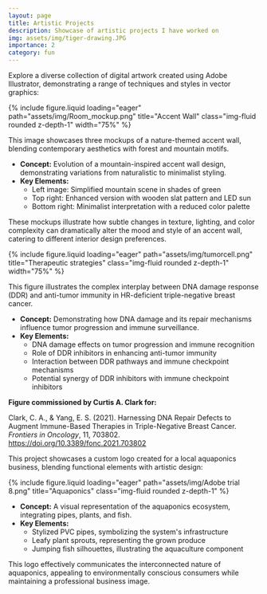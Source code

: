 ```yaml
---
layout: page
title: Artistic Projects
description: Showcase of artistic projects I have worked on
img: assets/img/tiger-drawing.JPG
importance: 2
category: fun
---
```


<p>Explore a diverse collection of digital artwork created using Adobe Illustrator, demonstrating a range of techniques and styles in vector graphics:</p>

<div class="row">
    <div class="col-sm mt-3 mt-md-0">
        {% include figure.liquid loading="eager" path="assets/img/Room_mockup.png" title="Accent Wall" class="img-fluid rounded z-depth-1" width="75%" %}
    </div>
</div>

<p>This image showcases three mockups of a nature-themed accent wall, blending contemporary aesthetics with forest and mountain motifs.</p>

<ul>
    <li><strong>Concept:</strong> Evolution of a mountain-inspired accent wall design, demonstrating variations from naturalistic to minimalist styling.</li>
  <li><strong>Key Elements:</strong>
    <ul>
        <li>Left image: Simplified mountain scene in shades of green</li>
        <li>Top right: Enhanced version with wooden slat pattern and LED sun</li>
        <li>Bottom right: Minimalist interpretation with a reduced color palette</li>
    </ul>
</ul>

<p>These mockups illustrate how subtle changes in texture, lighting, and color complexity can dramatically alter the mood and style of an accent wall, catering to different interior design preferences.</p>

<div class="row">
    <div class="col-sm mt-3 mt-md-0">
        {% include figure.liquid loading="eager" path="assets/img/tumorcell.png" title="Therapeutic strategies" class="img-fluid rounded z-depth-1" width="75%" %}
    </div>
</div>

<p>This figure illustrates the complex interplay between DNA damage response (DDR) and anti-tumor immunity in HR-deficient triple-negative breast cancer.</p>

<ul>
    <li><strong>Concept:</strong> Demonstrating how DNA damage and its repair mechanisms influence tumor progression and immune surveillance.</li>
  <li><strong>Key Elements:</strong>
    <ul>
        <li>DNA damage effects on tumor progression and immune recognition</li>
        <li>Role of DDR inhibitors in enhancing anti-tumor immunity</li>
        <li>Interaction between DDR pathways and immune checkpoint mechanisms</li>
        <li>Potential synergy of DDR inhibitors with immune checkpoint inhibitors</li>
    </ul>
  </li>
</ul>

<p class="mt-3"><strong>Figure commissioned by Curtis A. Clark for:</strong></p>
<p>Clark, C. A., & Yang, E. S. (2021). Harnessing DNA Repair Defects to Augment Immune-Based Therapies in Triple-Negative Breast Cancer. <i>Frontiers in Oncology</i>, 11, 703802. <a href="https://doi.org/10.3389/fonc.2021.703802" target="_blank">https://doi.org/10.3389/fonc.2021.703802</a></p>

<p>This project showcases a custom logo created for a local aquaponics business, blending functional elements with artistic design:</p>

<div class="row">
    <div class="col-sm mt-3 mt-md-0">
        {% include figure.liquid loading="eager" path="assets/img/Adobe trial 8.png" title="Aquaponics" class="img-fluid rounded z-depth-1" %}
    </div>
</div>

<ul>
  <li><strong>Concept:</strong> A visual representation of the aquaponics ecosystem, integrating pipes, plants, and fish.</li>
  
  <li><strong>Key Elements:</strong>
    <ul>
      <li>Stylized PVC pipes, symbolizing the system's infrastructure</li>
      <li>Leafy plant sprouts, representing the grown produce</li>
      <li>Jumping fish silhouettes, illustrating the aquaculture component</li>
    </ul>
  </li>
</ul>

<p>This logo effectively communicates the interconnected nature of aquaponics, appealing to environmentally conscious consumers while maintaining a professional business image.</p>
